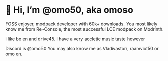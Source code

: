 # 👋 Hi, I’m @omo50, aka omoso
FOSS enjoyer, modpack developer with 60k+ downloads. You most likely know me from Re-Console, the most successful LCE modpack on Modrinth.

i like bo en and drive45. I have a very accletic music taste however

Discord is @omo50
You may also know me as Vladivaston, raamviot50 or omo en.
